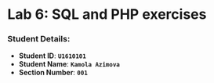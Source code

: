 # Lab 6: SQL and PHP exercises

### Student Details:

- **Student ID**: **`U1610101`**
- **Student Name**: **`Kamola Azimova`**
- **Section Number**: **`001`**
